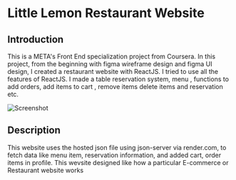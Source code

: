 # Little Lemon Restaurant Website

## Introduction
This is a META's Front End 
specialization project from Coursera. In this project, from the beginning with figma wireframe design and figma UI design, I created a restaurant website with ReactJS. I tried to use all the features of ReactJS. I made a table reservation system, menu , functions to add orders, add items to cart , remove items delete items and reservation etc.

![Screenshot](https://github.com/anouar4070/little-lemon-rest-16/Screenshot.png)

## Description
This website uses the hosted json file using json-server via render.com, to fetch data like menu item, reservation information, and added cart, order items in profile.
This wevsite designed like how a particular E-commerce or Restaurant website works

